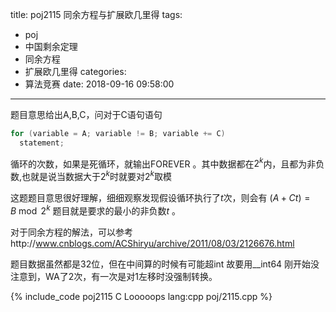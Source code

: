 title: poj2115 同余方程与扩展欧几里得
tags:
  - poj
  - 中国剩余定理
  - 同余方程
  - 扩展欧几里得
categories:
  - 算法竞赛
date: 2018-09-16 09:58:00
---

题目意思给出A,B,C，问对于C语句语句
```c++
for (variable = A; variable != B; variable += C)
  statement;
```

循环的次数，如果是死循环，就输出FOREVER 。其中数据都在$2^k$内，且都为非负数,也就是说当数据大于$2^k$时就要对$2^k$取模

这题题目意思很好理解，细细观察发现假设循环执行了$t$次，则会有 $(A + Ct ) = B \bmod 2 ^ k$ 题目就是要求的最小的非负数$t$ 。

对于同余方程的解法，可以参考http://www.cnblogs.com/ACShiryu/archive/2011/08/03/2126676.html

题目数据虽然都是32位，但在中间算的时候有可能超int 故要用__int64 刚开始没注意到，WA了2次，有一次是对1左移时没强制转换。

{% include_code poj2115 C Looooops lang:cpp poj/2115.cpp %}